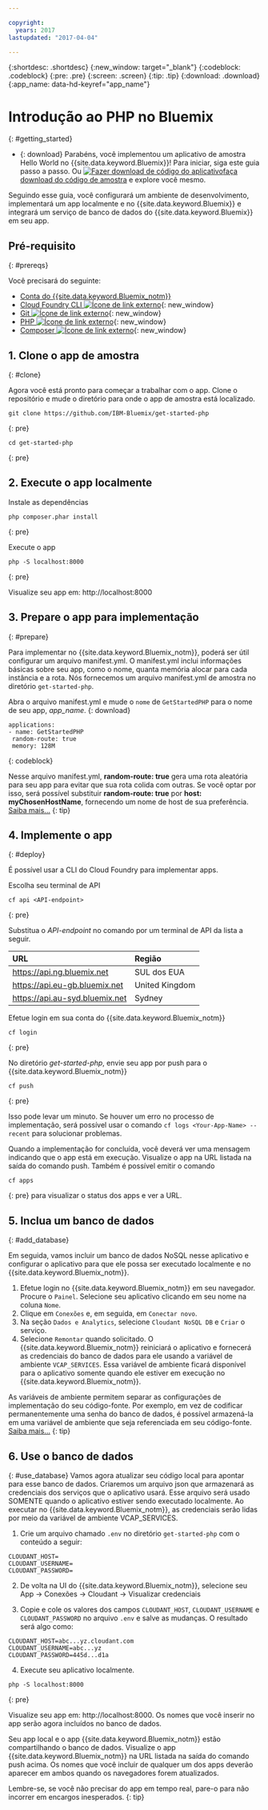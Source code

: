 ```yaml
---

copyright:
  years: 2017
lastupdated: "2017-04-04"

---
```


{:shortdesc: .shortdesc}
{:new_window: target="_blank"}
{:codeblock: .codeblock}
{:pre: .pre}
{:screen: .screen}
{:tip: .tip}
{:download: .download}
{:app_name: data-hd-keyref="app_name"}

# Introdução ao PHP no Bluemix
{: #getting_started}

* {: download} Parabéns, você implementou um aplicativo de amostra Hello World no {{site.data.keyword.Bluemix}}! Para iniciar, siga este guia passo a passo. Ou <a class="xref" href="http://bluemix.net" target="_blank" title="(Fazer download de código de amostra)"><img class="hidden" src="../../images/btn_starter-code.svg" alt="Fazer download de código do aplicativo" />faça download do código de amostra</a> e explore você mesmo.

Seguindo esse guia, você configurará um ambiente de desenvolvimento, implementará um app localmente e no {{site.data.keyword.Bluemix}} e integrará um serviço de banco de dados do {{site.data.keyword.Bluemix}} em seu app.

## Pré-requisito
{: #prereqs}

Você precisará do seguinte:
* [Conta do {{site.data.keyword.Bluemix_notm}}](https://console.ng.bluemix.net/registration/)
* [Cloud Foundry CLI ![Ícone de link externo](../../icons/launch-glyph.svg "Ícone de link externo")](https://github.com/cloudfoundry/cli#downloads){: new_window}
* [Git ![Ícone de link externo](../../icons/launch-glyph.svg "Ícone de link externo")](https://git-scm.com/downloads){: new_window}
* [PHP ![Ícone de link externo](../../icons/launch-glyph.svg "Ícone de link externo")](http://php.net/downloads.php){: new_window}
* [Composer ![Ícone de link externo](../../icons/launch-glyph.svg "Ícone de link externo")](https://getcomposer.org/download/){: new_window}

## 1. Clone o app de amostra
{: #clone}

Agora você está pronto para começar a trabalhar com o app. Clone o repositório e
mude o diretório para onde o app de amostra está localizado.
  ```
git clone https://github.com/IBM-Bluemix/get-started-php
  ```
  {: pre}
  ```
cd get-started-php
  ```
  {: pre}

## 2. Execute o app localmente

Instale as dependências
```
php composer.phar install
```
{: pre}

Execute o app
  ```
php -S localhost:8000
  ```
  {: pre}

Visualize seu app em: http://localhost:8000

## 3. Prepare o app para implementação
{: #prepare}

Para implementar no {{site.data.keyword.Bluemix_notm}}, poderá ser útil configurar um arquivo manifest.yml. O manifest.yml inclui informações básicas sobre seu app, como o nome, quanta memória alocar para cada instância e a rota. Nós fornecemos um arquivo manifest.yml de amostra no diretório `get-started-php`.

Abra o arquivo manifest.yml e mude o `nome` de `GetStartedPHP` para o nome de seu app, <var class="keyword varname" data-hd-keyref="app_name">app_name</var>.
{: download}

  ```
 applications:
 - name: GetStartedPHP
   random-route: true
   memory: 128M
  ```
  {: codeblock}

Nesse arquivo manifest.yml, **random-route: true** gera uma rota aleatória para seu app para evitar que sua rota colida com outras. Se você optar por isso, será possível substituir **random-route: true** por **host: myChosenHostName**, fornecendo um nome de host de sua preferência. [Saiba mais...](/docs/manageapps/depapps.html#appmanifest)
{: tip}

## 4. Implemente o app
 {: #deploy}

É possível usar a CLI do Cloud Foundry para implementar apps.

Escolha seu terminal de API
   ```
cf api <API-endpoint>
   ```
   {: pre}

Substitua o *API-endpoint* no comando por um terminal de API da lista a seguir.

|URL                             |Região          |
|:-------------------------------|:---------------|
| https://api.ng.bluemix.net     | SUL dos EUA       |
| https://api.eu-gb.bluemix.net  | United Kingdom |
| https://api.au-syd.bluemix.net | Sydney         |

Efetue login em sua conta do {{site.data.keyword.Bluemix_notm}}

   ```
cf login
   ```
   {: pre}

 No diretório *get-started-php*, envie seu app por push para o {{site.data.keyword.Bluemix_notm}}
   ```
cf push
   ```
   {: pre}

 Isso pode levar um minuto. Se houver um erro no processo de implementação, será
possível usar o comando `cf logs <Your-App-Name> --recent` para
solucionar problemas.

 Quando a implementação for concluída, você deverá ver uma mensagem indicando que o app está em execução. Visualize o app na URL listada na saída do comando push. Também é possível emitir o comando
  ```
cf apps
  ```
  {: pre}
para visualizar o status dos apps e ver a URL.

## 5. Inclua um banco de dados
{: #add_database}

Em seguida, vamos incluir um banco de dados NoSQL nesse aplicativo e configurar o aplicativo para que ele possa ser executado localmente e no {{site.data.keyword.Bluemix_notm}}.

1. Efetue login no {{site.data.keyword.Bluemix_notm}} em seu navegador. Procure o `Painel`. Selecione seu aplicativo clicando em seu nome na coluna `Nome`.
2. Clique em `Conexões` e, em seguida, em `Conectar novo`.
3. Na seção `Dados e Analytics`, selecione `Cloudant NoSQL DB` e `Criar` o serviço.
4. Selecione `Remontar` quando solicitado. O {{site.data.keyword.Bluemix_notm}} reiniciará o aplicativo e fornecerá as credenciais do banco de dados para ele usando a variável de ambiente `VCAP_SERVICES`. Essa variável de ambiente ficará disponível para o aplicativo somente quando ele estiver em execução no {{site.data.keyword.Bluemix_notm}}.

As variáveis de ambiente permitem separar as configurações de implementação do seu código-fonte. Por exemplo, em vez de codificar permanentemente uma senha do banco de dados, é possível armazená-la em uma variável de ambiente que seja referenciada em seu código-fonte. [Saiba mais...](/docs/manageapps/depapps.html#app_env)
{: tip}

## 6. Use o banco de dados
{: #use_database}
Vamos agora atualizar seu código local para apontar para esse banco de dados. Criaremos um arquivo json que armazenará as credenciais dos serviços que o aplicativo usará. Esse arquivo será usado SOMENTE quando o aplicativo estiver sendo executado localmente. Ao executar no {{site.data.keyword.Bluemix_notm}}, as credenciais serão lidas por meio da variável de ambiente VCAP_SERVICES.

1. Crie um arquivo chamado `.env` no diretório `get-started-php` com o conteúdo a seguir:
  ```
  CLOUDANT_HOST=
  CLOUDANT_USERNAME=
  CLOUDANT_PASSWORD=
  ```

2. De volta na UI do {{site.data.keyword.Bluemix_notm}}, selecione seu App -> Conexões -> Cloudant -> Visualizar credenciais

3. Copie e cole os valores dos campos `CLOUDANT_HOST`, `CLOUDANT_USERNAME` e `CLOUDANT_PASSWORD` no arquivo `.env` e salve as mudanças. O resultado será algo como:
  ```
  CLOUDANT_HOST=abc...yz.cloudant.com
  CLOUDANT_USERNAME=abc...yz
  CLOUDANT_PASSWORD=445d...d1a
  ```

4. Execute seu aplicativo localmente.
  ```
php -S localhost:8000
  ```
  {: pre}

  Visualize seu app em: http://localhost:8000. Os nomes que você inserir no app serão agora incluídos no banco de dados.

  Seu app local e o app {{site.data.keyword.Bluemix_notm}} estão compartilhando o banco de dados. Visualize o app {{site.data.keyword.Bluemix_notm}} na URL listada na saída do comando push acima. Os nomes que você incluir de qualquer um dos apps deverão aparecer em ambos quando os navegadores forem atualizados.

Lembre-se, se você não precisar do app em tempo real, pare-o para não incorrer em encargos inesperados.
{: tip}  
